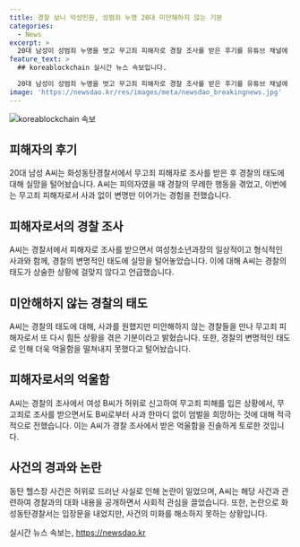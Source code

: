 ```yaml
---
title: 경찰 보니 악성민원, 성범죄 누명 20대 미안해하지 않는 기분
categories:
  - News
excerpt: >
  20대 남성이 성범죄 누명을 벗고 무고죄 피해자로 경찰 조사를 받은 후기를 유튜브 채널에 공개. 경찰의 무례한 태도와 사과 부족에 대해 실망을 토로했으며, 피해자로서의 존중을 바란다고 강조. 허위신고로 비난을 받았던 B씨가 자백하면서 사건은 종결됐지만, 논란은 여전하며 공분을 사고 있다. A씨의 유튜브 채널과 경찰과의 대화 녹취록이 SNS와 온라인 커뮤니티에서 관심을 모으고 있다.
feature_text: >
  ## koreablockchain 실시간 뉴스 속보입니다.

  20대 남성이 성범죄 누명을 벗고 무고죄 피해자로 경찰 조사를 받은 후기를 유튜브 채널에 공개. 경찰의 무례한 태도와 사과 부족에 대해 실망을 토로했으며, 피해자로서의 존중을 바란다고 강조. 허위신고로 비난을 받았던 B씨가 자백하면서 사건은 종결됐지만, 논란은 여전하며 공분을 사고 있다. A씨의 유튜브 채널과 경찰과의 대화 녹취록이 SNS와 온라인 커뮤니티에서 관심을 모으고 있다.
image: 'https://newsdao.kr/res/images/meta/newsdao_breakingnews.jpg'
---
```


<p><img src="https://newsdao.kr/res/images/meta/newsdao_breakingnews.jpg" alt="koreablockchain 속보" /></p>

<h2 data-ke-size="size26">피해자의 후기</h2>

<p data-ke-size="size16">20대 남성 A씨는 화성동탄경찰서에서 무고죄 피해자로 조사를 받은 후 경찰의 태도에 대해 실망을 털어놨습니다. A씨는 피의자였을 때 경찰의 무례한 행동을 겪었고, 이번에는 무고죄 피해자로서 사과 없이 변명만 이어가는 경험을 전했습니다.</p>

<h2 data-ke-size="size26">피해자로서의 경찰 조사</h2>

<p data-ke-size="size16">A씨는 경찰서에서 피해자로 조사를 받으면서 여성청소년과장의 일상적이고 형식적인 사과와 함께, 경찰의 변명적인 태도에 실망을 털어놓았습니다. 이에 대해 A씨는 경찰의 태도가 상술한 상황에 걸맞지 않다고 언급했습니다.</p>

<h2 data-ke-size="size26">미안해하지 않는 경찰의 태도</h2>

<p data-ke-size="size16">A씨는 경찰의 태도에 대해, 사과를 원했지만 미안해하지 않는 경찰들을 만나 무고죄 피해자로서 또 다시 힘든 상황을 겪은 기분이라고 밝혔습니다. 또한, 경찰의 변명적인 태도로 인해 더욱 억울함을 떨쳐내지 못했다고 털어놨습니다.</p>

<h2 data-ke-size="size26">피해자로서의 억울함</h2>

<p data-ke-size="size16">A씨는 경찰의 조사에서 여성 B씨가 허위로 신고하여 무고죄 피해를 입은 상황에서, 무고죄로 조사를 받으면서도 B씨로부터 사과 한마디 없이 엄벌을 희망하는 것에 대해 적극적으로 전했습니다. 이는 A씨가 경찰 조사에서 받은 억울함을 진솔하게 토로한 것입니다.</p>

<h2 data-ke-size="size26">사건의 경과와 논란</h2>

<p data-ke-size="size16">동탄 헬스장 사건은 허위로 드러난 사실로 인해 논란이 일었으며, A씨는 해당 사건과 관련하여 경찰과의 대화 내용을 공개하면서 사회적 관심을 끌었습니다. 또한, 논란으로 화성동탄경찰서는 입장문을 내었지만, 사건의 미화를 해소하지 못하는 상황입니다.</p>
실시간 뉴스 속보는, <a href="https://newsdao.kr" rel="dofollow">https://newsdao.kr</a>


